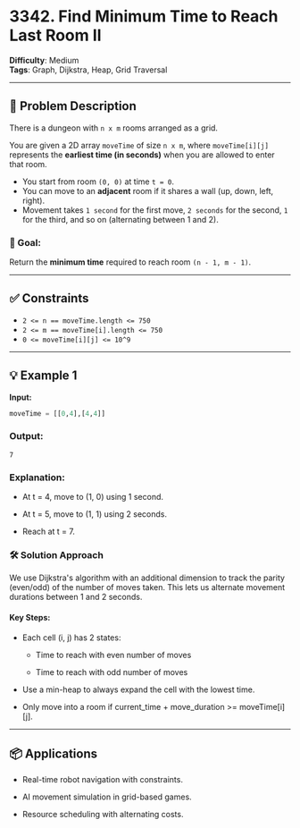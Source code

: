 # 3342. Find Minimum Time to Reach Last Room II

**Difficulty**: Medium  
**Tags**: Graph, Dijkstra, Heap, Grid Traversal  

---

## 🧩 Problem Description

There is a dungeon with `n x m` rooms arranged as a grid.

You are given a 2D array `moveTime` of size `n x m`, where `moveTime[i][j]` represents the **earliest time (in seconds)** when you are allowed to enter that room.

- You start from room `(0, 0)` at time `t = 0`.
- You can move to an **adjacent** room if it shares a wall (up, down, left, right).
- Movement takes `1 second` for the first move, `2 seconds` for the second, `1` for the third, and so on (alternating between 1 and 2).

### 🏁 Goal:
Return the **minimum time** required to reach room `(n - 1, m - 1)`.

---

## ✅ Constraints

- `2 <= n == moveTime.length <= 750`
- `2 <= m == moveTime[i].length <= 750`
- `0 <= moveTime[i][j] <= 10^9`

---

## 💡 Example 1

**Input:**
```python
moveTime = [[0,4],[4,4]]
```
### Output:
```
7
```
### Explanation:

+ At t = 4, move to (1, 0) using 1 second.

+ At t = 5, move to (1, 1) using 2 seconds.

+ Reach at t = 7.

### 🛠️ Solution Approach
We use Dijkstra's algorithm with an additional dimension to track the parity (even/odd) of the number of moves taken. This lets us alternate movement durations between 1 and 2 seconds.

#### Key Steps:
+ Each cell (i, j) has 2 states:

  + Time to reach with even number of moves

  + Time to reach with odd number of moves

+ Use a min-heap to always expand the cell with the lowest time.

+ Only move into a room if current_time + move_duration >= moveTime[i][j].
---
## 📦 Applications
+ Real-time robot navigation with constraints.

+ AI movement simulation in grid-based games.

+ Resource scheduling with alternating costs.
  
